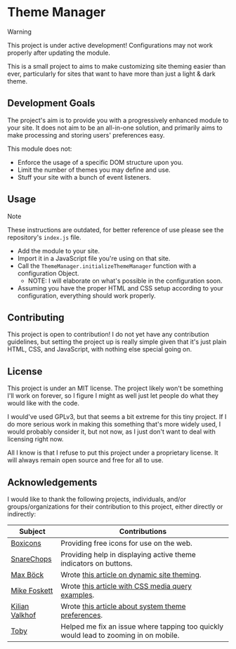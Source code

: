 # Theme Manager

> [!WARNING]
> This project is under active development! Configurations may not work properly after updating the module.

This is a small project to aims to make customizing site theming easier than ever, particularly for sites that want to have more than just a light & dark theme.

## Development Goals

The project's aim is to provide you with a progressively enhanced module to your site. It does not aim to be an all-in-one solution, and primarily aims to make processing and storing users' preferences easy.

This module does not:

- Enforce the usage of a specific DOM structure upon you.
- Limit the number of themes you may define and use.
- Stuff your site with a bunch of event listeners.

## Usage

> [!NOTE]
> These instructions are outdated, for better reference of use please see the repository's `index.js` file.

- Add the module to your site.
- Import it in a JavaScript file you're using on that site.
- Call the `ThemeManager.initializeThemeManager` function with a configuration Object.
  - NOTE: I will elaborate on what's possible in the configuration soon.
- Assuming you have the proper HTML and CSS setup according to your configuration, everything should work properly.

## Contributing

This project is open to contribution! I do not yet have any contribution guidelines, but setting the project up is really simple given that it's just plain HTML, CSS, and JavaScript, with nothing else special going on.

## License

This project is under an MIT license. The project likely won't be something I'll work on forever, so I figure I might as well just let people do what they would like with the code.

I would've used GPLv3, but that seems a bit extreme for this tiny project. If I do more serious work in making this something that's more widely used, I would probably consider it, but not now, as I just don't want to deal with licensing right now.

All I know is that I refuse to put this project under a proprietary license. It will always remain open source and free for all to use.

## Acknowledgements

I would like to thank the following projects, individuals, and/or groups/organizations for their contribution to this project, either directly or indirectly:

| Subject | Contributions |
| ------- | ------------- |
| [Boxicons](https://boxicons.com/) | Providing free icons for use on the web. |
| [SnareChops](https://github.com/SnareChops) | Providing help in displaying active theme indicators on buttons. |
| [Max Böck](https://mxb.dev/) | Wrote [this article on dynamic site theming](https://mxb.dev/blog/color-theme-switcher/). |
| [Mike Foskett](https://www.linkedin.com/in/mikefoskett) | Wrote [this article with CSS media query examples](https://codepen.io/2kool2/pen/abzgPzJ). |
| [Kilian Valkhof](https://kilianvalkhof.com/) | Wrote [this article about system theme preferences](https://kilianvalkhof.com/2020/design/your-dark-mode-toggle-is-broken/). |
| [Toby](https://tobot.dev/) | Helped me fix an issue where tapping too quickly would lead to zooming in on mobile. |
